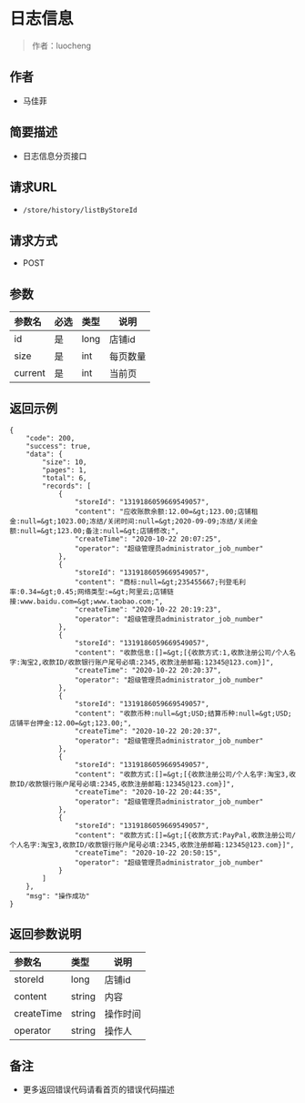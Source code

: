 # 日志信息

> 作者：luocheng

## 作者

- 马佳菲
    
## 简要描述

- 日志信息分页接口

## 请求URL
- ` /store/history/listByStoreId `
  
## 请求方式
- POST 

## 参数

|参数名|必选|类型|说明|
|:----    |:---|:----- |-----   |
|id |是  |long |店铺id   |
|size |是  |int | 每页数量    |
|current     |是  |int | 当前页    |

## 返回示例 

``` 
{
    "code": 200,
    "success": true,
    "data": {
        "size": 10,
        "pages": 1,
        "total": 6,
        "records": [
            {
                "storeId": "1319186059669549057",
                "content": "应收账款余额:12.00=&gt;123.00;店铺租金:null=&gt;1023.00;冻结/关闭时间:null=&gt;2020-09-09;冻结/关闭金额:null=&gt;123.00;备注:null=&gt;店铺修改;",
                "createTime": "2020-10-22 20:07:25",
                "operator": "超级管理员administrator_job_number"
            },
            {
                "storeId": "1319186059669549057",
                "content": "商标:null=&gt;235455667;刊登毛利率:0.34=&gt;0.45;网络类型:=&gt;阿里云;店铺链接:www.baidu.com=&gt;www.taobao.com;",
                "createTime": "2020-10-22 20:19:23",
                "operator": "超级管理员administrator_job_number"
            },
            {
                "storeId": "1319186059669549057",
                "content": "收款信息:[]=&gt;[{收款方式:1,收款注册公司/个人名字:淘宝2,收款ID/收款银行账户尾号必填:2345,收款注册邮箱:12345@123.com}]",
                "createTime": "2020-10-22 20:20:37",
                "operator": "超级管理员administrator_job_number"
            },
            {
                "storeId": "1319186059669549057",
                "content": "收款币种:null=&gt;USD;结算币种:null=&gt;USD;店铺平台押金:12.00=&gt;123.00;",
                "createTime": "2020-10-22 20:20:37",
                "operator": "超级管理员administrator_job_number"
            },
            {
                "storeId": "1319186059669549057",
                "content": "收款方式:[]=&gt;[{收款注册公司/个人名字:淘宝3,收款ID/收款银行账户尾号必填:2345,收款注册邮箱:12345@123.com}]",
                "createTime": "2020-10-22 20:44:35",
                "operator": "超级管理员administrator_job_number"
            },
            {
                "storeId": "1319186059669549057",
                "content": "收款方式:[]=&gt;[{收款方式:PayPal,收款注册公司/个人名字:淘宝3,收款ID/收款银行账户尾号必填:2345,收款注册邮箱:12345@123.com}]",
                "createTime": "2020-10-22 20:50:15",
                "operator": "超级管理员administrator_job_number"
            }
        ]
    },
    "msg": "操作成功"
}
```

## 返回参数说明 

|参数名|类型|说明|
|:-----  |:-----|-----                           |
|storeId |long   |店铺id  |
|content |string   |内容  |
|createTime |string   |操作时间  |
|operator |string   |操作人  |

## 备注 

- 更多返回错误代码请看首页的错误代码描述